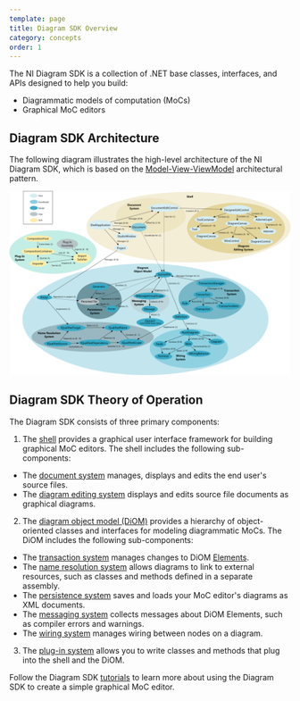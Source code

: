 ```yaml
---
template: page
title: Diagram SDK Overview
category: concepts
order: 1
---
```


The NI Diagram SDK is a collection of .NET base classes, interfaces, and APIs designed to help you build:

* Diagrammatic models of computation (MoCs)
* Graphical MoC editors

## Diagram SDK Architecture

The following diagram illustrates the high-level architecture of the NI Diagram SDK, which is based on the [Model-View-ViewModel][MVVM] architectural pattern.

![Architectural Overview][Architectural_Overview]

## Diagram SDK Theory of Operation

The Diagram SDK consists of three primary components:

1. The [shell] provides a graphical user interface framework for building graphical MoC editors. The shell includes the following sub-components:
* The [document system][document_system] manages, displays and edits the end user's source files.
* The [diagram editing system][diagram_editing_system] displays and edits source file documents as graphical diagrams.
2. The [diagram object model (DiOM)][DiOM] provides a hierarchy of object-oriented classes and interfaces for modeling diagrammatic MoCs. The DiOM includes the following sub-components:
* The [transaction system][transaction_system] manages changes to DiOM [Elements].
* The [name resolution system][name_resolution_system] allows diagrams to link to external resources, such as classes and methods defined in a separate assembly.
* The [persistence system][persistence_system] saves and loads your MoC editor's diagrams as XML documents.
* The [messaging system][messaging_system] collects messages about DiOM Elements, such as compiler errors and warnings.
* The [wiring system][wiring_system] manages wiring between nodes on a diagram.
3. The [plug-in system][plug-in_system] allows you to write classes and methods that plug into the shell and the DiOM.

Follow the Diagram SDK [tutorials] to learn more about using the Diagram SDK to create a simple graphical MoC editor.

[MVVM]: ../InProgress.html
[shell]: ../InProgress.html
[document_system]: ../InProgress.html
[diagram_editing_system]: ../InProgress.html
[DiOM]: ../InProgress.html
[transaction_system]: ../InProgress.html
[Elements]: ../InProgress.html
[name_resolution_system]: ../InProgress.html
[persistence_system]: ../InProgress.html
[messaging_system]: ../InProgress.html
[wiring_system]: ../InProgress.html
[plug-in_system]: ../InProgress.html
[tutorials]: ../InProgress.html	

[Architectural_Overview]: DiagramSDKRelationships.png